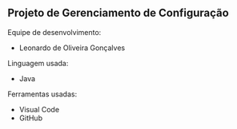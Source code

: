 Projeto de Gerenciamento de Configuração
--------------------------------------------------
Equipe de desenvolvimento:
- Leonardo de Oliveira Gonçalves

Linguagem usada:
- Java

Ferramentas usadas:
- Visual Code
- GitHub

